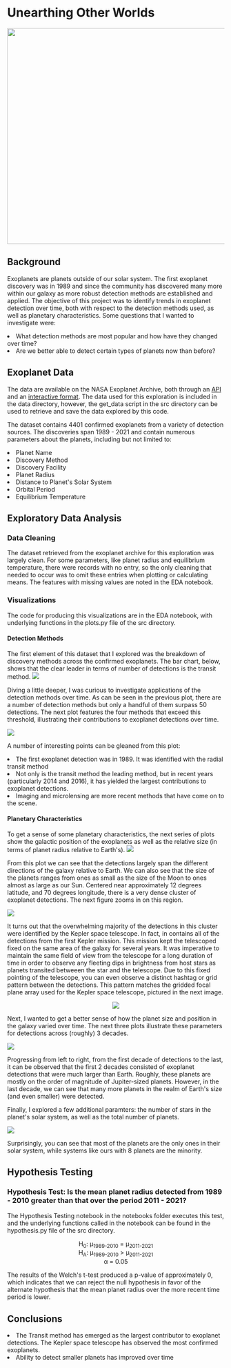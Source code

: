 # Unearthing Other Worlds

<img src="https://github.com/jstodd867/unearthing-other-worlds/blob/main/images/Screen%20Shot%202021-06-10%20at%202.53.05%20PM.png" width ="1000" height=500>



## Background
Exoplanets are planets outside of our solar system.  The first exoplanet discovery was in 1989 and since the community has discovered many more within our galaxy as more robust detection methods are established and applied.  The objective of this project was to identify trends in exoplanet detection over time, both with respect to the detection methods used, as well as planetary characteristics.  Some questions that I wanted to investigate were:

<li> What detection methods are most popular and how have they changed over time?</li>
<li> Are we better able to detect certain types of planets now than before?</li>

## Exoplanet Data
The data are available on the NASA Exoplanet Archive, both through an <a href="https://exoplanetarchive.ipac.caltech.edu/docs/TAP/usingTAP.html">API</a> and an <a href="https://exoplanetarchive.ipac.caltech.edu/cgi-bin/TblView/nph-tblView?app=ExoTbls&config=PSCompPars">interactive format</a>.  The data used for this exploration is included in the data directory, however, the get_data script in the src directory can be used to retrieve and save the data explored by this code.

The dataset contains 4401 confirmed exoplanets from a variety of detection sources.  The discoveries span 1989 - 2021 and contain numerous parameters about the planets, including but not limited to:

<li>Planet Name</li>
<li>Discovery Method</li>
<li>Discovery Facility</li>
<li>Planet Radius</li>
<li>Distance to Planet's Solar System</li>
<li>Orbital Period</li>
<li>Equilibrium Temperature</li>

## Exploratory Data Analysis

### Data Cleaning
The dataset retrieved from the exoplanet archive for this exploration was largely clean.  For some parameters, like planet radius and equilibrium temperature, there were records with no entry, so the only cleaning that needed to occur was to omit these entries when plotting or calculating means.  The features with missing values are noted in the EDA notebook.

### Visualizations

The code for producing this visualizations are in the EDA notebook, with underlying functions in the plots.py file of the src directory.

#### Detection Methods
The first element of this dataset that I explored was the breakdown of discovery methods across the confirmed exoplanets.  The bar chart, below, shows that the clear leader in terms of number of detections is the transit method.
<img src="https://github.com/jstodd867/unearthing-other-worlds/blob/main/images/detection_bar_chart.png">

Diving a little deeper, I was curious to investigate applications of the detection methods over time.  As can be seen in the previous plot, there are a number of detection methods but only a handful of them surpass 50 detections.  The next plot features the four methods that exceed this threshold, illustrating their contributions to exoplanet detections over time.

<img src="https://github.com/jstodd867/unearthing-other-worlds/blob/main/images/detections_per_year_by_method.png">

A number of interesting points can be gleaned from this plot:
<li> The first exoplanet detection was in 1989.  It was identified with the radial transit method</li>
<li> Not only is the transit method the leading method, but in recent years (particularly 2014 and 2016), it has yielded the largest contributions to exoplanet detections.</li>
<li> Imaging and microlensing are more recent methods that have come on to the scene.</li>

#### Planetary Characteristics

To get a sense of some planetary characteristics, the next series of plots show the galactic position of the exoplanets as well as the relative size (in terms of planet radius relative to Earth's).
<img src="https://github.com/jstodd867/unearthing-other-worlds/blob/main/images/galactic_plot.png">

From this plot we can see that the detections largely span the different directions of the galaxy relative to Earth.  We can also see that the size of the planets ranges from ones as small as the size of the Moon to ones almost as large as our Sun.  Centered near approximately 12 degrees latitude, and 70 degrees longitude, there is a very dense cluster of exoplanet detections.  The next figure zooms in on this region.

<img src="https://github.com/jstodd867/unearthing-other-worlds/blob/main/images/curious_cluster_zoom.png">

It turns out that the overwhelming majority of the detections in this cluster were identified by the Kepler space telescope.  In fact, in contains all of the detections from the first Kepler mission.  This mission kept the telescoped fixed on the same area of the galaxy for several years.  It was imperative to maintain the same field of view from the telescope for a long duration of time in order to observe any fleeting dips in brightness from host stars as planets transited betweeen the star and the telescope.  Due to this fixed pointing of the telescope, you can even observe a distinct hashtag or grid pattern between the detections.  This pattern matches the gridded focal plane array used for the Kepler space telescope, pictured in the next image.

<p align="center">
<img src="https://github.com/jstodd867/unearthing-other-worlds/blob/main/images/286257main_07-3348d1-kepler-4x3_226-170.jpeg">
</p>

Next, I wanted to get a better sense of how the planet size and position in the galaxy varied over time.  The next three plots illustrate these parameters for detections across (roughly) 3 decades.

<img src="https://github.com/jstodd867/unearthing-other-worlds/blob/main/images/galactic_by_decade_2.png">

Progressing from left to right, from the first decade of detections to the last, it can be observed that the first 2 decades consisted of exoplanet detections that were much larger than Earth.  Roughly, these planets are mostly on the order of magnitude of Jupiter-sized planets.  However, in the last decade, we can see that many more planets in the realm of Earth's size (and even smaller) were detected.

Finally, I explored a few additional paramters:  the number of stars in the planet's solar system, as well as the total number of planets.

<img src="https://github.com/jstodd867/unearthing-other-worlds/blob/main/images/solar_system_features.png">

Surprisingly, you can see that most of the planets are the only ones in their solar system, while systems like ours with 8 planets are the minority.

## Hypothesis Testing

### Hypothesis Test:  Is the mean planet radius detected from 1989 - 2010 greater than that over the period 2011 - 2021?

The Hypothesis Testing notebook in the notebooks folder executes this test, and the underlying functions called in the notebook can be found in the hypothesis.py file of the src directory.

<p align="center">
H<sub>0</sub>:   &mu;<sub>1989-2010</sub> = &mu;<sub>2011-2021</sub><br>
H<sub>A</sub>:   &mu;<sub>1989-2010</sub> > &mu;<sub>2011-2021</sub><br>
&alpha; = 0.05
</p>

The results of the Welch's t-test produced a p-value of approximately 0, which indicates that we can reject the null hypothesis in favor of the alternate hypothesis that the mean planet radius over the more recent time period is lower.
## Conclusions
<li>The Transit method has emerged as the largest contributor to exoplanet detections.  The Kepler space telescope has observed the most confirmed exoplanets.</li>
<li>Ability to detect smaller planets has improved over time</li>
